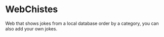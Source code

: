 # WebChistes
Web that shows jokes from a local database order by a category, you can also add your own jokes.
